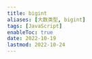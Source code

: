 ```yaml
---
title: bigint
aliases: [大数类型, bigint]
tags: [JavaScript]
enableToc: true
date: 2022-10-19
lastmod: 2022-10-24
---
```

